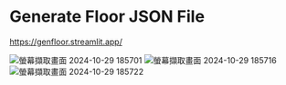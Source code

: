 # Generate Floor JSON File
https://genfloor.streamlit.app/

![螢幕擷取畫面 2024-10-29 185701](https://github.com/user-attachments/assets/9a7acc37-29fa-4cb3-8da8-2b7f5703cab6)
![螢幕擷取畫面 2024-10-29 185716](https://github.com/user-attachments/assets/7afcf988-e855-4c7d-9ca8-0447cd460e48)
![螢幕擷取畫面 2024-10-29 185722](https://github.com/user-attachments/assets/90dfc9ec-acf6-45e0-9ff5-e5e59e52e31b)
